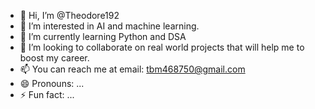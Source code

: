 - 👋 Hi, I’m @Theodore192
- 👀 I’m interested in AI and machine learning.
- 🌱 I’m currently learning Python and DSA
- 💞️ I’m looking to collaborate on real world projects that will help me to boost my career.
- 📫 You can reach me at email: tbm468750@gmail.com
- 😄 Pronouns: ...
- ⚡ Fun fact: ...

<!---
Theodore192/Theodore192 is a ✨ special ✨ repository because its `README.md` (this file) appears on your GitHub profile.
You can click the Preview link to take a look at your changes.
--->
